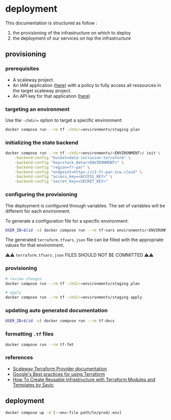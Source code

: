 # deployment

This documentation is structured as follow :

1. the provisioning of the infrastructure on which to deploy
2. the deployment of our services on top the infrastructure

## provisioning

### prerequisites

* A scaleway project.
* An IAM application ([here](https://console.scaleway.com/iam/applications)) with a policy to fully access all ressources in the target scaleway project.
* An API key for that application ([here](https://console.scaleway.com/iam/api-keys))

### targeting an environment

Use the `-chdir=` option to target a specific environment:

```bash
docker compose run --rm tf -chdir=environments/staging plan
```

### initializing the state backend

```bash
docker compose run --rm tf -chdir=environments/<ENVIRONMENT>/ init \
    -backend-config "bucket=data-inclusion-terraform" \
    -backend-config "key=stack_data/<ENVIRONMENT>" \
    -backend-config "region=fr-par" \
    -backend-config "endpoint=https://s3.fr-par.scw.cloud" \
    -backend-config "access_key=<ACCESS_KEY>" \
    -backend-config "secret_key=<SECRET_KEY>"
```

### configuring the provisioning

The deployment is configured through variables. The set of variables will be different for each environment.

To generate a configuration file for a specific environment:

```bash
USER_ID=$(id -u) docker compose run --rm tf-vars environments/<ENVIRONMENT>
```

The generated `terraform.tfvars.json` file can be filled with the appropriate values for that environment.

⚠️⚠️ `terraform.tfvars.json` FILES SHOULD NOT BE COMMITTED ⚠️⚠️

### provisioning

```bash
# review changes
docker compose run --rm tf -chdir=environments/staging plan

# apply
docker compose run --rm tf -chdir=environments/staging apply
```

### updating auto generated documentation

```bash
USER_ID=$(id -u) docker compose run --rm tf-docs
```

### formatting `.tf` files

```bash
docker compose run --rm tf-fmt
```

### references

* [Scaleway Terraform Provider documentation](https://registry.terraform.io/providers/scaleway/scaleway/latest/docs)
* [Google's Best practices for using Terraform](https://cloud.google.com/docs/terraform/best-practices-for-terraform)
* [How To Create Reusable Infrastructure with Terraform Modules and Templates by Savic](https://www.digitalocean.com/community/tutorials/how-to-create-reusable-infrastructure-with-terraform-modules-and-templates)

## deployment

```bash
docker compose up -d [--env-file path/to/prod/.env]
```